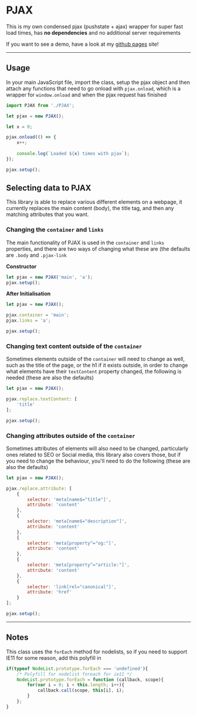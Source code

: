 # PJAX
This is my own condensed pjax (pushstate + ajax) wrapper for super fast load times, has **no dependencies** and no additional server requirements

If you want to see a demo, have a look at my [github pages](https://zeraphie.github.io/) site!

---

## Usage
In your main JavaScript file, import the class, setup the pjax object and then attach any functions that need to go onload with `pjax.onload`, which is a wrapper for `window.onload` and when the pjax request has finished

```javascript
import PJAX from './PJAX';

let pjax = new PJAX();

let x = 0;

pjax.onload(() => {
    x++;
    
    console.log(`Loaded ${x} times with pjax`);
});

pjax.setup();
```

## Selecting data to PJAX
This library is able to replace various different elements on a webpage, it currently replaces the main content (body), the title tag, and then any matching attributes that you want.

### Changing the `container` and `links`
The main functionality of PJAX is used in the `container` and `links` properties, and there are two ways of changing what these are (the defaults are `.body` and `.pjax-link`

**Constructor**
```javascript
let pjax = new PJAX('main', 'a');
pjax.setup();
```

**After Initialisation**
```javascript
let pjax = new PJAX();

pjax.container = 'main';
pjax.links = 'a';

pjax.setup();
```

### Changing text content outside of the `container`
Sometimes elements outside of the `container` will need to change as well, such as the title of the page, or the h1 if it exists outside, in order to change what elements have their `textContent` property changed, the following is needed (these are also the defaults)

```javascript
let pjax = new PJAX();

pjax.replace.textContent: [
    'title'
];

pjax.setup();
```

### Changing attributes outside of the `container`
Sometimes attributes of elements will also need to be changed, particularly ones related to SEO or Social media, this library also covers those, but if you need to change the behaviour, you'll need to do the following (these are also the defaults)

```javascript
let pjax = new PJAX();

pjax.replace.attribute: [
    {
        selector: 'meta[name$="title"]',
        attribute: 'content'
    },
    {
        selector: 'meta[name$="description"]',
        attribute: 'content'
    },
    {
        selector: 'meta[property^="og:"]',
        attribute: 'content'
    },
    {
        selector: 'meta[property^="article:"]',
        attribute: 'content'
    },
    {
        selector: 'link[rel="canonical"]',
        attribute: 'href'
    }
];

pjax.setup();
```

---

## Notes
This class uses the `forEach` method for nodelists, so if you need to support IE11 for some reason, add this polyfill in
```javascript
if(typeof NodeList.prototype.forEach === 'undefined'){
    /* Polyfill for nodelist foreach for ie11 */		
    NodeList.prototype.forEach = function (callback, scope){
        for(var i = 0; i < this.length; i++){
            callback.call(scope, this[i], i);
        }
    };
}
```
